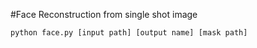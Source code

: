#Face Reconstruction from single shot image

```
python face.py [input path] [output name] [mask path]
```
